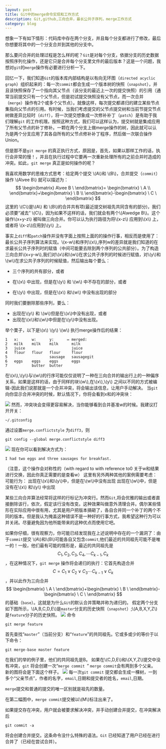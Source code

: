 ```yaml
---
layout: post
title: Git中的merge命令实现和工作方式
description: Git,github,三向合并，最长公共子序列，merge工作方式
category: blog
---
```



想象一下有如下情形：代码库中存在两个分支，并且每个分支都进行了修改，最后你想要将其中的一个分支合并到其他的分支中。

那么要问合并的处理过程是怎么样的呢？`Git`是对每个分支，依据分支的历史数据按照序列化操作，还是它只是合并每个分支里文件的最后版本？这是一个问题，我想对`git`的`merge`操作有必要进行分析一下。

回忆一下，我们知道`Git`的版本库内部结构是以有向无环图（`directed acyclic graph`）组织起来的：每一次`commit`都会生成一个版本树的快照（`snapshot`），并且该快照保存了一个指向其父节点（该分支的最近上一次的提交快照）的引用（通常当前提交只有一个父节点，但是初试提交快照没有父节点，而一次合并（`merge`）操作有2个或多个父节点）。就像这样，每次提交都递归的建立某些节点集指向父节点的引用。有时候，当我们考虑提交的父节点提交树和当前节提交节点树做差异比较时（`diff`），将一次提交想象成一次修补补丁（`patch`）是有助于我们理解`git` 的工作机理。按照这种方式，我们可以这样认为，提交树就是集成应用了所有父节点的补丁修补。一颗在两个分支上做merge操作的树，因此就可以认为是两个分支应用了其各自所有的父节点修补补丁程序，然后做一次联合操作Union。

但是那不是`git merge` 的真正执行方式，原因是，首先，如果以那样工作的话，执行会非常的慢！，并且在执行过程中它要再一次重新处理所有的之前合并时造成的冲突。如此，`git merge` 真正是如何操作的呢？

我喜欢用数学的思维方式思考：给定两个提交 \\(A\\)和 \\(B\\)，合并提交（`commit`）操作 \\(A\\vee B\\)  就可以描述为：
$$
\begin{bmatrix}
A\vee B \
\end{bmatrix}= \begin{bmatrix} \
A \\
\end{bmatrix}+\begin{bmatrix} \
B \\
\end{bmatrix}-\begin{bmatrix} \
C \
\end{bmatrix} 
$$
这里的 \\(C\\)是\\(A\\) 和 \\(B\\)的合并共有项(最近提交树祖先共同含有的部分)，我们必须要“减去” \\(C\\)，因为如果不这样的话，我们就会有两个\\(A\wedge B\\)。这个操作\\(x+y-z\\) 被叫做三向合并。你可以认为执行路径为将\\(x-z\\) 应用到\\(x\\) 上，或者将 \\(x-z\\)应用到\\(y\\) 上。

事实上`diff`和`patch`操作并没有字面上按照上面的的操作行事，相反而是使用了：最长公共子序列算法来实现。\\(x-w\\)和序列\\(x\\),序列w的差异就是我们知道的在求最长公共子序列时的赋值（中间可能要去除到两个序列的公共部分）。为了构造三向合并\\(x+y-w\\),我们对\\(x\\)和\\(w\\)在求公共子序列的时候进行赋值，对\\(y\\)和\\(w\\)在求公共子序列的时候赋值，然后输出每个要么：

+ 三个序列的共有部分，或者


+ 在\\(x\\)  中出现，但是在\\(y\\)  和 \\(w\\) 中不存在的部分，或者


+ 在\\(y\\) 中出现，但是在\\(x\\) 和\\(w\\) 中没有出现的部分

同时我们要删除那些序列，要么：

+ 出现在\\(y\\) 和 \\(w\\)但是在\\(x\\)中没有出现，或者
+ 出现在\\(x\\)和\\(w\\)中但是在\\(y\\)中没有出现。

举个栗子，以下是\\(x\\) \\(y\\) \\(w\\) 执行merge操作后的结果：
		
	1	x:      w:      y:      ↦ merged:
	2	milk    milk    milk      milk
	3	juice                     juice
	4	flour   flour   flour     flour
	5	                sausage   sausagegit
	6	eggs    eggs    eggs      eggs
	7	        butter  butter		

在\\(x\\),\\(y\\)与\\(w\\)的行序可能仅仅说明了一种在三向合并的输出行上的一种偏序关系，如果是这样的话，由于同样的块\\(w\\),在\\(x\\),\\(y\\) 之间以不同的方式被编辑-因此我们说那就是一个合并冲突，将会输出该信息，让用户手动解决。
当`git` 向你显示合并冲突的时候，默认情况下，你将会看到x和的冲突块：

![](http://i.imgur.com/XPE0L9G.png)
然而，冲突块会变得更容易解决，当你能够看到合并基准w的时候。我建议打开开关：

	~/.gitconfig

通过设置`merge.conflictstyle` 为`diff3`，则

	git config --global merge.conflictstyle diff3
	
![](http://i.imgur.com/XhKllHf.png)
现在你可以看到解决方式为：

	I had two eggs and three sausages for breakfast.

（注意，这个操作会对称性的（with regard to with reference to0 关于w和结果进行交换，因此你真正需要的是查看w）
这里有另外两种其他的案例需要考虑：可能行为：
出现在\\(x\\)和\\(y\\)中，但是在\\(w\\)中没有出现
	出现在\\(w\\)中，但是没有在\\(x\\) 和\\(y\\) 中出现

某些三向合并算法经常将这样的行标记为冲突行。然而`Git`,将会优雅的输出或者直接删除该行，依次，假定该行没有改变。这种效果叫做意外清理合并。偶尔某些情形在实际应用中很有用，尤其是用户把版本搞砸了，各自合并同一个补丁的两个不同的版本。但是我认为掩盖这种错误不是一种好的行事方式，我希望这种行为可以并关闭。尽量避免因为他所能带来的这种优点而使用它吧。

如果你仔细，很有观察力，你可能已经发现我在上述说明中存在的一个漏洞了：由于`commit`提交 \\(A\\)和\\(B\\)可能各自又包含`commit`,他们最近的共同祖先可能不是唯一的！一般，他们最有可能的情形是，最近的共同祖先是 $$C_{1},C_{2},C_{3},C_{4},\cdots C_{k-1},C_{k}$$ ，在这种情况下，`git merge` 操作将会递归的执行：它首先构造合并 $$ C=C_{1}\vee C_{2} \vee C_{3} \cdots C_{k-1}\vee C_{k}$$ ，并以此作为三向合并$$
\begin{bmatrix} \
A \
\end{bmatrix}+\begin{bmatrix} \
B \
\end{bmatrix}-\begin{bmatrix} \
C \
\end{bmatrix}
$$ 的基础（`base`）。这就是为什么`Git`的默认合并策略并称为递归的。
假定两个分支如下图所示，\\(A,B,C,D,E\\)是`master`分支的历史快照（`snapshot`）;\\(A,B,X,Y,Z\\)是`feature`分子的历史快照。
![](http://i.imgur.com/LffP9wp.png)
命令	
	
	git merge feature

首先查找“`master`”（当前分支）和“`feature`”的共同祖先。它或多或少的等价于以下命令：

	git merge-base master feature

在我们的举的例子里，他们的共同祖先是B。
如果在\\(C,D,E\\)和\\(X,Y,Z\\)提交中没有冲突，`git` 将会创建一次“`merge commit `” `merge commit`会有两到多个父亲。
新的图将会是下面这个样子。
![](http://i.imgur.com/7tIJsg1.png)
每一次`git commit` 提交都会生成一棵树，一到多个“父亲节点”，作者的名字，`email`,日期和提交者的姓名，`email`,日期。

`merge`提交和普通的提交的唯一区别就是祖先的数量。
 
在第二幅图中，`merge commit`提交被以\\(M\\)标注出来了。

如果提交存在冲突，用户就会被要求解决冲突，并手动创建合并提交，在冲突解决后

	git commit -a

将会创建合并提交。这条命令没什么特殊的语法。`Git` 已经知道了用户已经在进行合并了（已经在尝试合并）。

